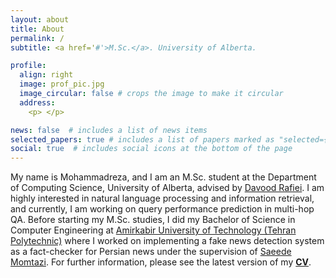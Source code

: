 ```yaml
---
layout: about
title: About
permalink: /
subtitle: <a href='#'>M.Sc.</a>. University of Alberta.

profile:
  align: right
  image: prof_pic.jpg
  image_circular: false # crops the image to make it circular
  address:
    <p> </p>

news: false  # includes a list of news items
selected_papers: true # includes a list of papers marked as "selected={true}"
social: true  # includes social icons at the bottom of the page
---
```

My name is Mohammadreza, and I am an M.Sc. student at the Department of Computing Science, University of Alberta, advised by [Davood Rafiei](https://webdocs.cs.ualberta.ca/~drafiei/). I am highly interested in natural language processing and information retrieval, and currently, I am working on query performance prediction in multi-hop QA. Before starting my M.Sc. studies, I did my Bachelor of Science in Computer Engineering at [Amirkabir University of Technology (Tehran Polytechnic)](https://aut.ac.ir/en) where I worked on implementing a fake news detection system as a fact-checker for Persian news under the supervision of [Saeede Momtazi](https://aut.ac.ir/cv/2345/Saeede%20Momtazi).
For further information, please see the latest version of my [**CV**](https://drive.google.com/file/d/13CM4jmm1uN8ygHMu0t3ZgmhNzujJkRIn/view?usp=sharing).


<!-- Write your biography here. Tell the world about yourself. Link to your favorite [subreddit](http://reddit.com). You can put a picture in, too. The code is already in, just name your picture `prof_pic.jpg` and put it in the `img/` folder.

Put your address / P.O. box / other info right below your picture. You can also disable any these elements by editing `profile` property of the YAML header of your `_pages/about.md`. Edit `_bibliography/papers.bib` and Jekyll will render your [publications page](/al-folio/publications/) automatically.

Link to your social media connections, too. This theme is set up to use [Font Awesome icons](http://fortawesome.github.io/Font-Awesome/) and [Academicons](https://jpswalsh.github.io/academicons/), like the ones below. Add your Facebook, Twitter, LinkedIn, Google Scholar, or just disable all of them.
 -->
